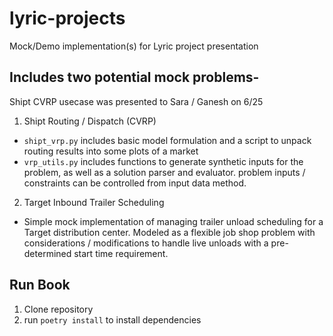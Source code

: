 # lyric-projects
Mock/Demo implementation(s) for Lyric project presentation

## Includes two potential mock problems-
Shipt CVRP usecase was presented to Sara / Ganesh on 6/25

1) Shipt Routing / Dispatch (CVRP)
* `shipt_vrp.py` includes basic model formulation and a script to unpack routing results into some plots of a market
* `vrp_utils.py` includes functions to generate synthetic inputs for the problem, as well as a solution parser and evaluator. problem inputs / constraints can be controlled from input data method.


2) Target Inbound Trailer Scheduling
* Simple mock implementation of managing trailer unload scheduling for a Target distribution center. Modeled as a flexible job shop problem with considerations / modifications to handle live unloads with a pre-determined start time requirement.

## Run Book
1) Clone repository
2) run `poetry install` to install dependencies
